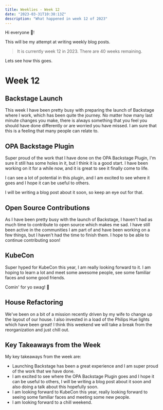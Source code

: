 ```yaml
---
title: Weeklies - Week 12
date: "2023-03-31T10:38:13Z"
description: "What happened in week 12 of 2023"
---
```


Hi everyone 👋!

This will be my attempt at writing weekly blog posts.

> It is currently week 12 in 2023. There are 40 weeks remaining.

Lets see how this goes.

# Week 12

## Backstage Launch

This week I have been pretty busy with preparing the launch of Backstage where I work, which has been quite the journey. No matter how many last minute changes you make, there is always something that you feel you should have done differently or are worried you have missed. I am sure that this is a feeling that many people can relate to.

## OPA Backstage Plugin

Super proud of the work that I have done on the OPA Backstage Plugin, I'm sure it still has some holes in it, but I think it is a good start. I have been working on it for a while now, and it is great to see it finally come to life.

I can see a lot of potential in this plugin, and I am excited to see where it goes and I hope it can be useful to others.

I will be writing a blog post about it soon, so keep an eye out for that.

## Open Source Contributions

As I have been pretty busy with the launch of Backstage, I haven't had as much time to contribute to open source which makes me sad. I have still been active in the communities I am part of and have been working on a few things, but I haven't had the time to finish them. I hope to be able to continue contributing soon!

## KubeCon

Super hyped for KubeCon this year, I am really looking forward to it. I am hoping to learn a lot and meet some awesome people, see some familiar faces and some good friends.

Comin' for yo swag! 🤣

## House Refactoring

We've been on a bit of a mission recently driven by my wife to change up the layout of our house. I also invested in a load of the Philips Hue lights which have been great! I think this weekend we will take a break from the reorganization and just chill out.

## Key Takeaways from the Week

My key takeaways from the week are:

- Launching Backstage has been a great experience and I am super proud of the work that we have done.
- I am excited to see where the OPA Backstage Plugin goes and I hope it can be useful to others, I will be writing a blog post about it soon and also doing a talk about this hopefully soon.
- I am looking forward to KubeCon this year, really looking forward to seeing some familiar faces and meeting some new people.
- I am looking forward to a chill weekend.


